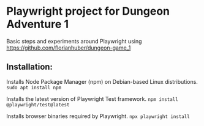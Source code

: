 # Playwright project for Dungeon Adventure 1
Basic steps and experiments around Playwright using https://github.com/florianhuber/dungeon-game_1 

## Installation:
Installs Node Package Manager (npm) on Debian-based Linux distributions.
``sudo apt install npm``


Installs the latest version of Playwright Test framework.
``npm install @playwright/test@latest``


 Installs browser binaries required by Playwright.
``npx playwright install``